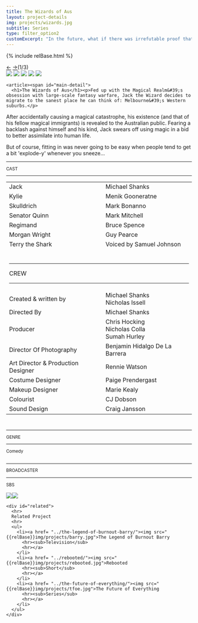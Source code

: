 ```yaml
---
title: The Wizards of Aus
layout: project-details
img: projects/wizards.jpg
subtitle: Series
type: filter_option2
customExcerpt: "In the future, what if there was irrefutable proof that God was real? Or when aliens finally invaded Earth, what if they came for our jet-skis? And what would happen if it was discovered that the fabric of reality could be hacked to spawn infinite ducks?"
---
```

{% include relBase.html %}
<section id="details">
    <div id="carousel">
      <div id="carousel_controls"><span><a href="#" id="carousel_backward">&larr;</a> <a href="#"
            id="carousel_forward">&rarr;</a></span><span id="pagecount">(1/3)</span></div>
      <div id="carousel_img">
        <img src="{{relBase}}img/gallery/wizards1.jpg" id="img1">
        <img src="{{relBase}}img/gallery/wizards2.jpg" id="img2">
        <img src="{{relBase}}img/gallery/wizards3.jpg" id="img3">
        <img src="{{relBase}}img/gallery/wizards4.jpg" id="img4">
        <img src="{{relBase}}img/gallery/wizards5.jpg" id="img5">
      </div>
    </div>


    <article><span id="main-detail">
      <h1>The Wizards of Aus</h1><p>Fed up with the Magical Realm&#39;s obsession with large-scale fantasy warfare, Jack the Wizard decides to migrate to the sanest place he can think of: Melbourne&#39;s Western suburbs.</p>
<p>
        After accidentally causing a magical catastrophe, his existence (and that of his fellow magical immigrants) is revealed to the Australian public. Fearing a backlash against himself and his kind, Jack swears off using magic in a bid to better assimilate into human life.  </p>
        <p>
        But of course, fitting in was never going to be easy when people tend to get a bit &#39;explode-y&#39; whenever you sneeze...</p></span>
      <sub>
        <hr>CAST
        <hr>
        <table>
          <tr><td>Jack</td><td>Michael Shanks</td></tr>
          <tr><td>Kylie</td><td>Menik Gooneratne</td></tr>
          <tr><td>Skulldrich</td><td>Mark Bonanno</td></tr>
          <tr><td>Senator Quinn</td><td>Mark Mitchell</td></tr>
          <tr><td>Regimand</td><td>Bruce Spence</td></tr>
          <tr><td>Morgan Wright</td><td>Guy Pearce</td></tr>
          <tr><td>Terry the Shark</td><td>Voiced by Samuel Johnson</td></tr>
          <tr><td colspan="2"><br><hr>CREW
            <hr></td></tr>
        <tr><td>Created & written by</td><td>
        Michael Shanks<br> Nicholas Issell</td></tr>
        <tr><td>
        Directed By</td><td>Michael Shanks</td></tr><tr><td>
        Producer</td><td>Chris Hocking<br>Nicholas Colla <br> Sumah Hurley</td></tr><tr><td>
        Director Of Photography</td><td>
        Benjamin Hidalgo De La Barrera</td></tr><tr><td>
        Art Director & Production Designer</td><td>Rennie Watson</td></tr><tr><td>
        Costume Designer</td><td>Paige Prendergast</td></tr><tr><td>
        Makeup Designer</td><td>Marie Kealy</td></tr><tr><td>
        Colourist</td><td>CJ Dobson</td></tr><tr><td>
        Sound Design</td><td>Craig Jansson</td></tr></table>  <br>
        <hr>GENRE
        <hr>
        Comedy<br>
        <br> 
        <hr>BROADCASTER
        <hr>
        SBS<br><br>
        <a href="https://www.imdb.com/title/tt5260254/" target="_blank"><img src="{{relBase}}img/social/imdb.svg" class="imdb"></a><a href="https://www.youtube.com/watch?v=yv3DedNXN4o&list=PLJSMFXYSojXotCa_NrjYM54ICmSmmCygg&ab_channel=timtimfed" target="_blank"><img src="{{relBase}}img/social/youtube.svg" class="youtube"></a>
      </sub>
    </article>

    <div id="related">
      <hr>
      Related Project
      <hr>
      <ul>
        <li><a href= "../the-legend-of-burnout-barry/"><img src="{{relBase}}img/projects/barry.jpg">The Legend of Burnout Barry
          <hr><sub>Television</sub>
          <hr></a>
        </li>
        <li><a href= "../rebooted/"><img src="{{relBase}}img/projects/rebooted.jpg">Rebooted
          <hr><sub>Short</sub>
          <hr></a>
        </li>
        <li><a href= "../the-future-of-everything/"><img src="{{relBase}}img/projects/tfoe.jpg">The Future of Everything
          <hr><sub>Series</sub>
          <hr></a>
        </li>
      </ul>
    </div>
  </section>

  <div id="gradient"></div>